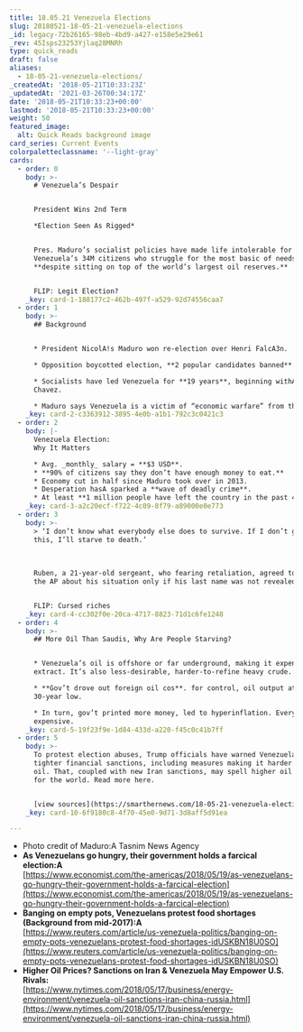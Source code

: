 ```yaml
---
title: 18.05.21 Venezuela Elections
slug: 20180521-18-05-21-venezuela-elections
_id: legacy-72b26165-98eb-4bd9-a427-e158e5e29e61
_rev: 45Isps23253Yjlaq28MNRh
type: quick_reads
draft: false
aliases:
  - 18-05-21-venezuela-elections/
_createdAt: '2018-05-21T10:33:23Z'
_updatedAt: '2021-03-26T00:34:17Z'
date: '2018-05-21T10:33:23+00:00'
lastmod: '2018-05-21T10:33:23+00:00'
weight: 50
featured_image:
  alt: Quick Reads background image
card_series: Current Events
colorpaletteclassname: '--light-gray'
cards:
  - order: 0
    body: >-
      # Venezuela’s Despair


      President Wins 2nd Term  

      *Election Seen As Rigged*


      Pres. Maduro’s socialist policies have made life intolerable for most ofA
      Venezuela’s 34M citizens who struggle for the most basic of needs –
      **despite sitting on top of the world’s largest oil reserves.**


      FLIP: Legit Election?
    _key: card-1-188177c2-462b-497f-a529-92d74556caa7
  - order: 1
    body: >-
      ## Background


      * President NicolA!s Maduro won re-election over Henri FalcA3n.

      * Opposition boycotted election, **2 popular candidates banned**.

      * Socialists have led Venezuela for **19 years**, beginning withA Hugo
      Chavez.

      * Maduro says Venezuela is a victim of “economic warfare” from the U.S.
    _key: card-2-c3363912-3895-4e0b-a1b1-792c3c0421c3
  - order: 2
    body: |-
      Venezuela Election:  
      Why It Matters

      * Avg. _monthly_ salary = **$3 USD**.
      * **90% of citizens say they don’t have enough money to eat.**
      * Economy cut in half since Maduro took over in 2013.
      * Desperation hasA sparked a **wave of deadly crime**.
      * At least **1 million people have left the country in the past 4 years**.
    _key: card-3-a2c20ecf-f722-4c09-8f79-a89000e0e773
  - order: 3
    body: >-
      > ‘I don’t know what everybody else does to survive. If I don’t get out of
      this, I’ll starve to death.’  
        
        
        
      Ruben, a 21-year-old sergeant, who fearing retaliation, agreed to speak to
      the AP about his situation only if his last name was not revealed.


      FLIP: Cursed riches
    _key: card-4-cc302f0e-20ca-4717-8823-71d1c6fe1248
  - order: 4
    body: >-
      ## More Oil Than Saudis, Why Are People Starving?


      * Venezuela’s oil is offshore or far underground, making it expensive to
      extract. It’s also less-desirable, harder-to-refine heavy crude.

      * **Gov’t drove out foreign oil cos**. for control, oil output at a
      30-year low.

      * In turn, gov’t printed more money, led to hyperinflation. Everything =
      expensive.
    _key: card-5-19f23f9e-1d84-433d-a220-f45c0c41b7ff
  - order: 5
    body: >-
      To protest election abuses, Trump officials have warned Venezuela may face
      tighter financial sanctions, including measures making it harder to export
      oil. That, coupled with new Iran sanctions, may spell higher oil prices
      for the world. Read more here.


      [view sources](https://smarthernews.com/18-05-21-venezuela-elections/)
    _key: card-10-6f9180c8-4f70-45e0-9d71-3d8aff5d91ea

---
```

* Photo credit of Maduro:A Tasnim News Agency
* **As Venezuelans go hungry, their government holds a farcical election:A**  
[https://www.economist.com/the-americas/2018/05/19/as-venezuelans-go-hungry-their-government-holds-a-farcical-election](https://www.economist.com/the-americas/2018/05/19/as-venezuelans-go-hungry-their-government-holds-a-farcical-election)
* **Banging on empty pots, Venezuelans protest food shortages (Background from mid-2017):A**  
[https://www.reuters.com/article/us-venezuela-politics/banging-on-empty-pots-venezuelans-protest-food-shortages-idUSKBN18U0SO](https://www.reuters.com/article/us-venezuela-politics/banging-on-empty-pots-venezuelans-protest-food-shortages-idUSKBN18U0SO)
* **Higher Oil Prices? Sanctions on Iran & Venezuela May Empower U.S. Rivals:**  
[https://www.nytimes.com/2018/05/17/business/energy-environment/venezuela-oil-sanctions-iran-china-russia.html](https://www.nytimes.com/2018/05/17/business/energy-environment/venezuela-oil-sanctions-iran-china-russia.html)